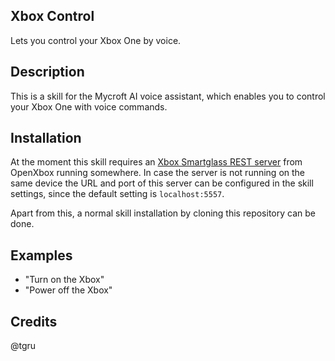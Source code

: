 ## Xbox Control

Lets you control your Xbox One by voice.

## Description

This is a skill for the Mycroft AI voice assistant, which enables you to control your Xbox One with voice commands.

## Installation

At the moment this skill requires an [Xbox Smartglass REST server](https://github.com/OpenXbox/xbox-smartglass-rest-python) from OpenXbox running somewhere. In case the server is not running on the same device the URL and port of this server can be configured in the skill settings, since the default setting is `localhost:5557`.

Apart from this, a normal skill installation by cloning this repository can be done.

## Examples

 - "Turn on the Xbox"
 - "Power off the Xbox"

## Credits

@tgru